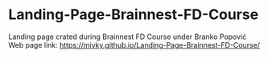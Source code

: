 # Landing-Page-Brainnest-FD-Course
Landing page crated during Brainnest FD Course under Branko Popović
Web page link: https://mivky.github.io/Landing-Page-Brainnest-FD-Course/
